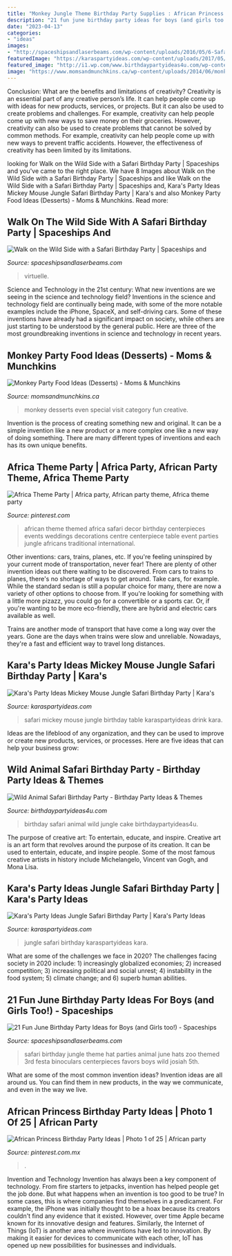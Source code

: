 ```yaml
---
title: "Monkey Jungle Theme Birthday Party Supplies : African Princess Birthday Party Ideas"
description: "21 fun june birthday party ideas for boys (and girls too!)"
date: "2023-04-13"
categories:
- "ideas"
images:
- "http://spaceshipsandlaserbeams.com/wp-content/uploads/2016/05/6-Safari-Birthday-Party.jpg"
featuredImage: "https://karaspartyideas.com/wp-content/uploads/2017/05/Jungle-Safari-Birthday-Party-via-Karas-Party-Ideas-KarasPartyIdeas.com13.jpg"
featured_image: "http://i1.wp.com/www.birthdaypartyideas4u.com/wp-content/uploads/2017/02/Wild-Animal-Safari-Birthday-Party-Cake.jpg"
image: "https://www.momsandmunchkins.ca/wp-content/uploads/2014/06/monkey-party-food-desserts.jpg"
---
```



Conclusion: What are the benefits and limitations of creativity?
Creativity is an essential part of any creative person’s life. It can help people come up with ideas for new products, services, or projects. But it can also be used to create problems and challenges. For example, creativity can help people come up with new ways to save money on their groceries. However, creativity can also be used to create problems that cannot be solved by common methods. For example, creativity can help people come up with new ways to prevent traffic accidents. However, the effectiveness of creativity has been limited by its limitations.

	

		
looking for Walk on the Wild Side with a Safari Birthday Party | Spaceships and you've came to the right place. We have 8 Images about Walk on the Wild Side with a Safari Birthday Party | Spaceships and like Walk on the Wild Side with a Safari Birthday Party | Spaceships and, Kara&#039;s Party Ideas Mickey Mouse Jungle Safari Birthday Party | Kara&#039;s and also Monkey Party Food Ideas (Desserts) - Moms &amp; Munchkins. Read more:
		
    
## Walk On The Wild Side With A Safari Birthday Party | Spaceships And

<img loading=lazy src="https://spaceshipsandlaserbeams.com/wp-content/uploads/2015/09/safari-birthday-party-ideas-22.jpg" onerror="this.onerror=null;this.src='https://tse1.mm.bing.net/th?id=OIP.3tI_2rVy9jEjraLEm5jX3AHaLH&amp;pid=15.1';" alt="Walk on the Wild Side with a Safari Birthday Party | Spaceships and">

_Source: spaceshipsandlaserbeams.com_

>virtuelle. 

	

Science and Technology in the 21st century: What new inventions are we seeing in the science and technology field?
Inventions in the science and technology field are continually being made, with some of the more notable examples include the iPhone, SpaceX, and self-driving cars. Some of these inventions have already had a significant impact on society, while others are just starting to be understood by the general public. Here are three of the most groundbreaking inventions in science and technology in recent years.

    
## Monkey Party Food Ideas (Desserts) - Moms &amp; Munchkins

<img loading=lazy src="https://www.momsandmunchkins.ca/wp-content/uploads/2014/06/monkey-party-food-desserts.jpg" onerror="this.onerror=null;this.src='https://tse4.mm.bing.net/th?id=OIP.E7C_9SQpZXD-mXpfRvPozgHaMd&amp;pid=15.1';" alt="Monkey Party Food Ideas (Desserts) - Moms &amp; Munchkins">

_Source: momsandmunchkins.ca_

>monkey desserts even special visit category fun creative. 

	

Invention is the process of creating something new and original. It can be a simple invention like a new product or a more complex one like a new way of doing something. There are many different types of inventions and each has its own unique benefits.

    
## Africa Theme Party | Africa Party, African Party Theme, Africa Theme Party

<img loading=lazy src="https://i.pinimg.com/originals/78/b5/a9/78b5a914f92dbcc3d6c6920047363d56.jpg" onerror="this.onerror=null;this.src='https://tse3.mm.bing.net/th?id=OIP.tPvvpB02lCFONguxd22-egHaJ4&amp;pid=15.1';" alt="Africa Theme Party | Africa party, African party theme, Africa theme party">

_Source: pinterest.com_

>african theme themed africa safari decor birthday centerpieces events weddings decorations centre centerpiece table event parties jungle africans traditional international. 

	

Other inventions: cars, trains, planes, etc.
If you're feeling uninspired by your current mode of transportation, never fear! There are plenty of other invention ideas out there waiting to be discovered. From cars to trains to planes, there's no shortage of ways to get around.
Take cars, for example. While the standard sedan is still a popular choice for many, there are now a variety of other options to choose from. If you're looking for something with a little more pizazz, you could go for a convertible or a sports car. Or, if you're wanting to be more eco-friendly, there are hybrid and electric cars available as well.

Trains are another mode of transport that have come a long way over the years. Gone are the days when trains were slow and unreliable. Nowadays, they're a fast and efficient way to travel long distances.

    
## Kara&#039;s Party Ideas Mickey Mouse Jungle Safari Birthday Party | Kara&#039;s

<img loading=lazy src="http://karaspartyideas.com/wp-content/uploads/2016/04/Mickey-Mouse-Jungle-Safari-Birthday-Party-via-Karas-Party-Ideas-KarasPartyIdeas.com21.jpg" onerror="this.onerror=null;this.src='https://tse3.mm.bing.net/th?id=OIP.RM8F5p2aURDiOnzDEPBdZwHaLH&amp;pid=15.1';" alt="Kara&#039;s Party Ideas Mickey Mouse Jungle Safari Birthday Party | Kara&#039;s">

_Source: karaspartyideas.com_

>safari mickey mouse jungle birthday table karaspartyideas drink kara. 

	

Ideas are the lifeblood of any organization, and they can be used to improve or create new products, services, or processes. Here are five ideas that can help your business grow:

    
## Wild Animal Safari Birthday Party - Birthday Party Ideas &amp; Themes

<img loading=lazy src="http://i1.wp.com/www.birthdaypartyideas4u.com/wp-content/uploads/2017/02/Wild-Animal-Safari-Birthday-Party-Cake.jpg" onerror="this.onerror=null;this.src='https://tse4.mm.bing.net/th?id=OIP.hP0txGGjL80-K7vJq1vDWwHaLH&amp;pid=15.1';" alt="Wild Animal Safari Birthday Party - Birthday Party Ideas &amp; Themes">

_Source: birthdaypartyideas4u.com_

>birthday safari animal wild jungle cake birthdaypartyideas4u. 

	

The purpose of creative art: To entertain, educate, and inspire.
Creative art is an art form that revolves around the purpose of its creation. It can be used to entertain, educate, and inspire people. Some of the most famous creative artists in history include Michelangelo, Vincent van Gogh, and Mona Lisa.

    
## Kara&#039;s Party Ideas Jungle Safari Birthday Party | Kara&#039;s Party Ideas

<img loading=lazy src="https://karaspartyideas.com/wp-content/uploads/2017/05/Jungle-Safari-Birthday-Party-via-Karas-Party-Ideas-KarasPartyIdeas.com13.jpg" onerror="this.onerror=null;this.src='https://tse1.mm.bing.net/th?id=OIP.GVlXYOyXYaOZdZFHiGw0sAHaLH&amp;pid=15.1';" alt="Kara&#039;s Party Ideas Jungle Safari Birthday Party | Kara&#039;s Party Ideas">

_Source: karaspartyideas.com_

>jungle safari birthday karaspartyideas kara. 

	

What are some of the challenges we face in 2020?
The challenges facing society in 2020 include: 1) increasingly globalized economies; 2) increased competition; 3) increasing political and social unrest; 4) instability in the food system; 5) climate change; and 6) superb human abilities.

    
## 21 Fun June Birthday Party Ideas For Boys (and Girls Too!) - Spaceships

<img loading=lazy src="http://spaceshipsandlaserbeams.com/wp-content/uploads/2016/05/6-Safari-Birthday-Party.jpg" onerror="this.onerror=null;this.src='https://tse4.mm.bing.net/th?id=OIP._yADtNvwhhKML3Abve3EtgHaJ3&amp;pid=15.1';" alt="21 Fun June Birthday Party Ideas for Boys (and Girls too!) - Spaceships">

_Source: spaceshipsandlaserbeams.com_

>safari birthday jungle theme hat parties animal june hats zoo themed 3rd festa binoculars centerpieces favors boys wild josiah 5th. 

	

What are some of the most common invention ideas?
Invention ideas are all around us. You can find them in new products, in the way we communicate, and even in the way we live.

    
## African Princess Birthday Party Ideas | Photo 1 Of 25 | African Party

<img loading=lazy src="https://i.pinimg.com/736x/0e/ba/f3/0ebaf3ed340797ee5b73efc1f722f372.jpg" onerror="this.onerror=null;this.src='https://tse4.mm.bing.net/th?id=OIP.OY35TsXJA6wnULapXx2WPgHaHs&amp;pid=15.1';" alt="African Princess Birthday Party Ideas | Photo 1 of 25 | African party">

_Source: pinterest.com.mx_

>. 

	

Invention and Technology
Invention has always been a key component of technology. From fire starters to jetpacks, invention has helped people get the job done. But what happens when an invention is too good to be true? In some cases, this is where companies find themselves in a predicament. For example, the iPhone was initially thought to be a hoax because its creators couldn't find any evidence that it existed. However, over time Apple became known for its innovative design and features. Similarly, the Internet of Things (IoT) is another area where inventions have led to innovation. By making it easier for devices to communicate with each other, IoT has opened up new possibilities for businesses and individuals.

